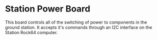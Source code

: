 # Station Power Board
This board controls all of the switching of power to components in the ground station.
It accepts it's commands through an I2C interface on the Station Rock64 computer.
